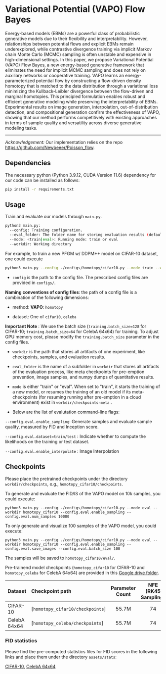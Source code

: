 # Variational Potential (VAPO) Flow Bayes

Energy-based models (EBMs) are a powerful class of probabilistic generative models due to their flexibility and interpretability. However, relationships between potential flows and explicit EBMs remain underexplored, while contrastive divergence training via implicit Markov chain Monte Carlo (MCMC) sampling is often unstable and expensive in high-dimensional settings. In this paper, we propose Variational Potential (VAPO) Flow Bayes, a new energy-based generative framework that eliminates the need for implicit MCMC sampling and does not rely on auxiliary networks or cooperative training. VAPO learns an energy-parameterized potential flow by constructing a flow-driven density homotopy that is matched to the data distribution through a variational loss minimizing the Kullback-Leibler divergence between the flow-driven and marginal homotopies. This principled formulation enables robust and efficient generative modeling while preserving the interpretability of EBMs. Experimental results on image generation, interpolation, out-of-distribution detection, and compositional generation confirm the effectiveness of VAPO, showing that our method performs competitively with existing approaches in terms of sample quality and versatility across diverse generative modeling tasks.

---

*Acknowledgement:* Our implementation relies on the repo https://github.com/Newbeeer/Poisson_flow. 

## Dependencies

The necessary python (Python 3.9.12, CUDA Version 11.6) dependency for our code can be installed as follows:

```sh
pip install -r requirements.txt
```

## Usage

Train and evaluate our models through `main.py`.

```sh
python3 main.py:
  --config: Training configuration.
  --eval_folder: The folder name for storing evaluation results (default: 'eval')
  --mode: <train|eval>: Running mode: train or eval
  --workdir: Working directory
```

For example, to train a new PFGM w/ DDPM++ model on CIFAR-10 dataset, one could execute 

```sh
python3 main.py --config ./configs/homotopy/cifar10.py --mode train --workdir homotopy_cifar10
```

* `config` is the path to the config file. The prescribed config files are provided in `configs/`.

**Naming conventions of config files**: the path of a config file is a combination of the following dimensions:

- method: **VAPO**: `homotopy`
* dataset: One of `cifar10`, `celeba`

**Important Note** : We use the batch size (`training.batch_size=128` for CIFAR-10; `training.batch_size=64` for CelebA 64x64) for training. To adjust GPU memory cost, please modify the `training.batch_size` parameter in the config files. 


*  `workdir` is the path that stores all artifacts of one experiment, like checkpoints, samples, and evaluation results.

* `eval_folder` is the name of a subfolder in `workdir` that stores all artifacts of the evaluation process, like meta checkpoints for pre-emption prevention, image samples, and numpy dumps of quantitative results.

* `mode` is either "train" or "eval". When set to "train", it starts the training of a new model, or resumes the training of an old model if its meta-checkpoints (for resuming running after pre-emption in a cloud environment) exist in `workdir/checkpoints-meta` .

* Below are the list of evalutation command-line flags:

`--config.eval.enable_sampling`: Generate samples and evaluate sample quality, measured by FID and Inception score. 

`--config.eval.dataset=train/test` : Indicate whether to compute the likelihoods on the training or test dataset.

`--config.eval.enable_interpolate` : Image Interpolation
  

## Checkpoints

Please place the pretrained checkpoints under the directory `workdir/checkpoints`, e.g., `homotopy_cifar10/checkpoints`.

To generate and evaluate the FID/IS of the VAPO model on 10k samples, you could execute:

```shell
python3 main.py --config ./configs/homotopy/cifar10.py --mode eval --workdir homotopy_cifar10 --config.eval.enable_sampling --config.eval.num_samples 10000
```

To only generate and visualize 100 samples of the VAPO model, you could execute:

```shell
python3 main.py --config ./configs/homotopy/cifar10.py --mode eval --workdir homotopy_cifar10 --config.eval.enable_sampling --config.eval.save_images --config.eval.batch_size 100
```

The samples will be saved to `homotopy_cifar10/eval/`.

Pre-trainend model checkpoints (`homotopy_cifar10` for CIFAR-10 and `homotopy_celeba` for CelebA 64x64) are provided in this [Google drive folder](https://drive.google.com/drive/folders/1K86fbiS7iLvu-hu_rKzmK1oKp7CROfn0?usp=sharing).

| Dataset              | Checkpoint path                                              | Parameter Count | NFE (RK45 Sampling) | GPU Usage (Training) | Batch Size (Training) |
| -------------------- | :----------------------------------------------------------- | :---: | :---: | :---: | :---: |
| CIFAR-10             | [`homotopy_cifar10/checkpoints`] | 55.7M | 74 | < 80GB | 128 |
| CelebA 64x64        | [`homotopy_celeba/checkpoints`] | 55.7M | 74 | < 80GB | 64 |

### FID statistics

Please find the pre-computed statistics files for FID scores in the following links and place them under the directory `assets/stats`:

[CIFAR-10](https://drive.google.com/file/d/1YyympxZ95l6_ane0TxYt94yqeiGcOBNG/view?usp=sharing),  [CelebA 64x64](https://drive.google.com/file/d/1dzSsmBvJOjDy12VzdypWDVYBF8b9yRkm/view?usp=sharing)
